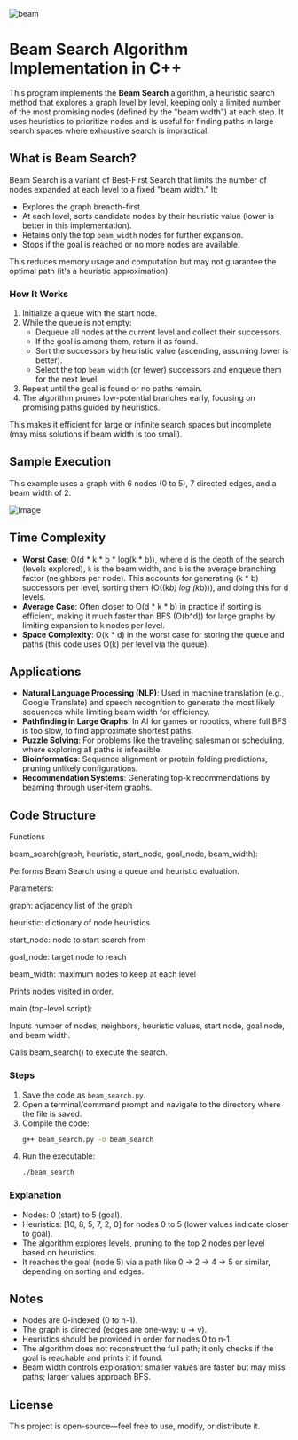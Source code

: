 ![beam ](https://github.com/user-attachments/assets/a589e2b3-c064-4946-81af-a394c08021d4)
# Beam Search Algorithm Implementation in C++

This program implements the **Beam Search** algorithm, a heuristic search method that explores a graph level by level, keeping only a limited number of the most promising nodes (defined by the "beam width") at each step. It uses heuristics to prioritize nodes and is useful for finding paths in large search spaces where exhaustive search is impractical.


## What is Beam Search?
Beam Search is a variant of Best-First Search that limits the number of nodes expanded at each level to a fixed "beam width." It:
- Explores the graph breadth-first.
- At each level, sorts candidate nodes by their heuristic value (lower is better in this implementation).
- Retains only the top `beam_width` nodes for further expansion.
- Stops if the goal is reached or no more nodes are available.

This reduces memory usage and computation but may not guarantee the optimal path (it's a heuristic approximation).

### How It Works
1. Initialize a queue with the start node.
2. While the queue is not empty:
   - Dequeue all nodes at the current level and collect their successors.
   - If the goal is among them, return it as found.
   - Sort the successors by heuristic value (ascending, assuming lower is better).
   - Select the top `beam_width` (or fewer) successors and enqueue them for the next level.
3. Repeat until the goal is found or no paths remain.
4. The algorithm prunes low-potential branches early, focusing on promising paths guided by heuristics.

This makes it efficient for large or infinite search spaces but incomplete (may miss solutions if beam width is too small).

## Sample Execution
This example uses a graph with 6 nodes (0 to 5), 7 directed edges, and a beam width of 2.

![Image](https://github.com/user-attachments/assets/ace4faa5-e470-47c6-8da0-2dd8a50804a8)


## Time Complexity
- **Worst Case**: O(d * k * b * log(k * b)), where `d` is the depth of the search (levels explored), `k` is the beam width, and `b` is the average branching factor (neighbors per node). This accounts for generating (k * b) successors per level, sorting them (O((k*b) log (k*b))), and doing this for d levels.
- **Average Case**: Often closer to O(d * k * b) in practice if sorting is efficient, making it much faster than BFS (O(b^d)) for large graphs by limiting expansion to k nodes per level.
- **Space Complexity**: O(k * d) in the worst case for storing the queue and paths (this code uses O(k) per level via the queue).


## Applications
- **Natural Language Processing (NLP)**: Used in machine translation (e.g., Google Translate) and speech recognition to generate the most likely sequences while limiting beam width for efficiency.
- **Pathfinding in Large Graphs**: In AI for games or robotics, where full BFS is too slow, to find approximate shortest paths.
- **Puzzle Solving**: For problems like the traveling salesman or scheduling, where exploring all paths is infeasible.
- **Bioinformatics**: Sequence alignment or protein folding predictions, pruning unlikely configurations.
- **Recommendation Systems**: Generating top-k recommendations by beaming through user-item graphs.


## Code Structure
Functions

beam_search(graph, heuristic, start_node, goal_node, beam_width):

Performs Beam Search using a queue and heuristic evaluation.

Parameters:

graph: adjacency list of the graph

heuristic: dictionary of node heuristics

start_node: node to start search from

goal_node: target node to reach

beam_width: maximum nodes to keep at each level

Prints nodes visited in order.

main (top-level script):

Inputs number of nodes, neighbors, heuristic values, start node, goal node, and beam width.

Calls beam_search() to execute the search.


### Steps
1. Save the code as `beam_search.py`.
2. Open a terminal/command prompt and navigate to the directory where the file is saved.
3. Compile the code:
   ```bash
   g++ beam_search.py -o beam_search
   ```
4. Run the executable:
   ```bash
   ./beam_search
   ```

### Explanation
- Nodes: 0 (start) to 5 (goal).
- Heuristics: [10, 8, 5, 7, 2, 0] for nodes 0 to 5 (lower values indicate closer to goal).
- The algorithm explores levels, pruning to the top 2 nodes per level based on heuristics.
- It reaches the goal (node 5) via a path like 0 → 2 → 4 → 5 or similar, depending on sorting and edges.


## Notes
- Nodes are 0-indexed (0 to n-1).
- The graph is directed (edges are one-way: u → v).
- Heuristics should be provided in order for nodes 0 to n-1.
- The algorithm does not reconstruct the full path; it only checks if the goal is reachable and prints it if found.
- Beam width controls exploration: smaller values are faster but may miss paths; larger values approach BFS.


## License
This project is open-source—feel free to use, modify, or distribute it.
